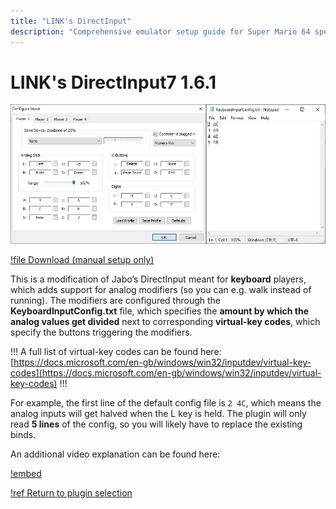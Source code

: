 ```yaml
---
title: "LINK's DirectInput"
description: "Comprehensive emulator setup guide for Super Mario 64 speedruns"
---
```


# LINK's DirectInput7 1.6.1

![](./img/keyboardinput.png)

[!file Download (manual setup only)](https://cdn.discordapp.com/attachments/329337636244291587/421198571266768907/KeyboardInput.zip)

This is a modification of Jabo’s DirectInput meant for **keyboard** players, which adds support for analog modifiers (so you can e.g. walk instead of running). The modifiers are configured through the **KeyboardInputConfig.txt** file, which specifies the **amount by which the analog values get divided** next to corresponding **virtual-key codes**, which specify the buttons triggering the modifiers. 

!!!
A full list of virtual-key codes can be found here: [https://docs.microsoft.com/en-gb/windows/win32/inputdev/virtual-key-codes](https://docs.microsoft.com/en-gb/windows/win32/inputdev/virtual-key-codes)
!!!

For example, the first line of the default config file is `2 4C`, which means the analog inputs will get halved when the L key is held. The plugin will only read **5 lines** of the config, so you will likely have to replace the existing binds.

An additional video explanation can be found here:

[!embed](https://www.youtube.com/embed/pwsz8ak65N0?start=142)

[!ref Return to plugin selection](plugin_setup.md#plugin-selection)
